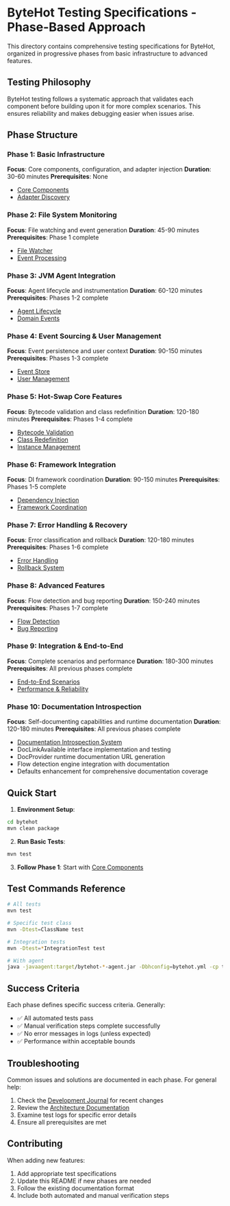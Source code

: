 # ByteHot Testing Specifications - Phase-Based Approach

This directory contains comprehensive testing specifications for ByteHot, organized in progressive phases from basic infrastructure to advanced features.

## Testing Philosophy

ByteHot testing follows a systematic approach that validates each component before building upon it for more complex scenarios. This ensures reliability and makes debugging easier when issues arise.

## Phase Structure

### Phase 1: Basic Infrastructure
**Focus**: Core components, configuration, and adapter injection
**Duration**: 30-60 minutes
**Prerequisites**: None

- [Core Components](phase-1-basic-infrastructure/core-components.md)
- [Adapter Discovery](phase-1-basic-infrastructure/adapter-discovery.md)

### Phase 2: File System Monitoring
**Focus**: File watching and event generation
**Duration**: 45-90 minutes
**Prerequisites**: Phase 1 complete

- [File Watcher](phase-2-file-monitoring/file-watcher.md)
- [Event Processing](phase-2-file-monitoring/event-processing.md)

### Phase 3: JVM Agent Integration
**Focus**: Agent lifecycle and instrumentation
**Duration**: 60-120 minutes
**Prerequisites**: Phases 1-2 complete

- [Agent Lifecycle](phase-3-jvm-agent/agent-lifecycle.md)
- [Domain Events](phase-3-jvm-agent/domain-events.md)

### Phase 4: Event Sourcing & User Management
**Focus**: Event persistence and user context
**Duration**: 90-150 minutes
**Prerequisites**: Phases 1-3 complete

- [Event Store](phase-4-event-sourcing/event-store.md)
- [User Management](phase-4-event-sourcing/user-management.md)

### Phase 5: Hot-Swap Core Features
**Focus**: Bytecode validation and class redefinition
**Duration**: 120-180 minutes
**Prerequisites**: Phases 1-4 complete

- [Bytecode Validation](phase-5-hotswap-core/bytecode-validation.md)
- [Class Redefinition](phase-5-hotswap-core/class-redefinition.md)
- [Instance Management](phase-5-hotswap-core/instance-management.md)

### Phase 6: Framework Integration
**Focus**: DI framework coordination
**Duration**: 90-150 minutes
**Prerequisites**: Phases 1-5 complete

- [Dependency Injection](phase-6-framework-integration/dependency-injection.md)
- [Framework Coordination](phase-6-framework-integration/framework-coordination.md)

### Phase 7: Error Handling & Recovery
**Focus**: Error classification and rollback
**Duration**: 120-180 minutes
**Prerequisites**: Phases 1-6 complete

- [Error Handling](phase-7-error-recovery/error-handling.md)
- [Rollback System](phase-7-error-recovery/rollback-system.md)

### Phase 8: Advanced Features
**Focus**: Flow detection and bug reporting
**Duration**: 150-240 minutes
**Prerequisites**: Phases 1-7 complete

- [Flow Detection](phase-8-advanced-features/flow-detection.md)
- [Bug Reporting](phase-8-advanced-features/bug-reporting.md)

### Phase 9: Integration & End-to-End
**Focus**: Complete scenarios and performance
**Duration**: 180-300 minutes
**Prerequisites**: All previous phases complete

- [End-to-End Scenarios](phase-9-integration/end-to-end-scenarios.md)
- [Performance & Reliability](phase-9-integration/performance-reliability.md)

### Phase 10: Documentation Introspection
**Focus**: Self-documenting capabilities and runtime documentation
**Duration**: 120-180 minutes
**Prerequisites**: All previous phases complete

- [Documentation Introspection System](phase-10-documentation-introspection/README.md)
- DocLinkAvailable interface implementation and testing
- DocProvider runtime documentation URL generation
- Flow detection engine integration with documentation
- Defaults enhancement for comprehensive documentation coverage

## Quick Start

1. **Environment Setup**:
```bash
cd bytehot
mvn clean package
```

2. **Run Basic Tests**:
```bash
mvn test
```

3. **Follow Phase 1**: Start with [Core Components](phase-1-basic-infrastructure/core-components.md)

## Test Commands Reference

```bash
# All tests
mvn test

# Specific test class
mvn -Dtest=ClassName test

# Integration tests
mvn -Dtest=*IntegrationTest test

# With agent
java -javaagent:target/bytehot-*-agent.jar -Dbhconfig=bytehot.yml -cp target/classes TestApp
```

## Success Criteria

Each phase defines specific success criteria. Generally:
- ✅ All automated tests pass
- ✅ Manual verification steps complete successfully
- ✅ No error messages in logs (unless expected)
- ✅ Performance within acceptable bounds

## Troubleshooting

Common issues and solutions are documented in each phase. For general help:

1. Check the [Development Journal](../../journal.org) for recent changes
2. Review the [Architecture Documentation](../../docs/)
3. Examine test logs for specific error details
4. Ensure all prerequisites are met

## Contributing

When adding new features:
1. Add appropriate test specifications
2. Update this README if new phases are needed
3. Follow the existing documentation format
4. Include both automated and manual verification steps